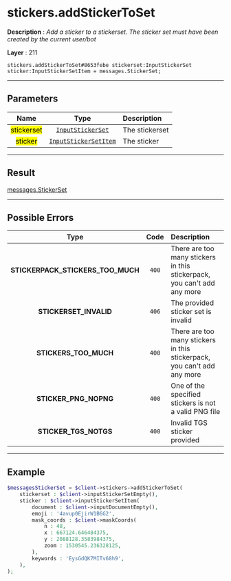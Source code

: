 # stickers.addStickerToSet

**Description** : *Add a sticker to a stickerset. The sticker set must have been created by the current user/bot*

**Layer** : 211

```tl
stickers.addStickerToSet#8653febe stickerset:InputStickerSet sticker:InputStickerSetItem = messages.StickerSet;
```

---

## Parameters

| Name | Type | Description |
| :---: | :---: | :--- |
| <mark>stickerset</mark> | [`InputStickerSet`](type/InputStickerSet) | The stickerset |
| <mark>sticker</mark> | [`InputStickerSetItem`](type/InputStickerSetItem) | The sticker |

---

## Result

[messages.StickerSet](type/messages.StickerSet)

---

## Possible Errors

| Type | Code | Description |
| :---: | :---: | :--- |
| **STICKERPACK_STICKERS_TOO_MUCH** | `400` | There are too many stickers in this stickerpack, you can't add any more |
| **STICKERSET_INVALID** | `406` | The provided sticker set is invalid |
| **STICKERS_TOO_MUCH** | `400` | There are too many stickers in this stickerpack, you can't add any more |
| **STICKER_PNG_NOPNG** | `400` | One of the specified stickers is not a valid PNG file |
| **STICKER_TGS_NOTGS** | `400` | Invalid TGS sticker provided |

---

## Example

```php
$messagesStickerSet = $client->stickers->addStickerToSet(
	stickerset : $client->inputStickerSetEmpty(),
	sticker : $client->inputStickerSetItem(
		document : $client->inputDocumentEmpty(),
		emoji : '4avup0EjirW1B6G2',
		mask_coords : $client->maskCoords(
			n : 48,
			x : 667124.646484375,
			y : 2088128.3583984375,
			zoom : 1530545.236328125,
		),
		keywords : 'EysGdQK7MITv68h9',
	),
);
```